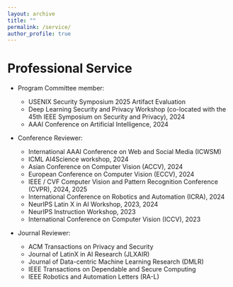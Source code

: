```yaml
---
layout: archive
title: ""
permalink: /service/
author_profile: true
---
```


Professional Service
======
* Program Committee member:
  * USENIX Security Symposium 2025 Artifact Evaluation
  * Deep Learning Security and Privacy Workshop (co-located with the 45th IEEE Symposium on Security and Privacy), 2024
  * AAAI Conference on Artificial Intelligence, 2024
 
* Conference Reviewer:
  * International AAAI Conference on Web and Social Media (ICWSM)
  * ICML AI4Science workshop, 2024
  * Asian Conference on Computer Vision (ACCV), 2024
  * European Conference on Computer Vision (ECCV), 2024
  * IEEE / CVF Computer Vision and Pattern Recognition Conference (CVPR), 2024, 2025
  * International Conference on Robotics and Automation (ICRA), 2024
  * NeurIPS Latin X in AI Workshop, 2023, 2024
  * NeurIPS Instruction Workshop, 2023
  * International Conference on Computer Vision (ICCV), 2023
  
* Journal Reviewer:
  * ACM Transactions on Privacy and Security
  * Journal of LatinX in AI Research (JLXAIR)
  * Journal of Data-centric Machine Learning Research (DMLR)
  * IEEE Transactions on Dependable and Secure Computing
  * IEEE Robotics and Automation Letters (RA-L)
